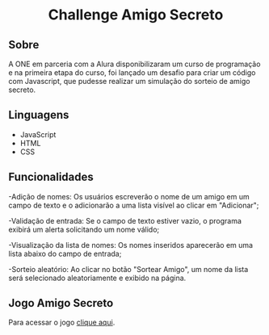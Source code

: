 <h1 align="center"> Challenge Amigo Secreto </h1>


## Sobre
A ONE em parceria com a Alura disponibilizaram um curso de programação e na primeira etapa do curso, foi lançado um desafio para criar um código com Javascript, que pudesse realizar um simulação do sorteio de amigo secreto. 


## Linguagens 

- JavaScript
- HTML
- CSS

## Funcionalidades

-Adição de nomes: Os usuários escreverão o nome de um amigo em um campo de texto e o adicionarão a uma lista visível ao clicar em "Adicionar";

-Validação de entrada: Se o campo de texto estiver vazio, o programa exibirá um alerta solicitando um nome válido;

-Visualização da lista de nomes: Os nomes inseridos aparecerão em uma lista abaixo do campo de entrada;

-Sorteio aleatório: Ao clicar no botão "Sortear Amigo", um nome da lista será selecionado aleatoriamente e exibido na página.


## Jogo  Amigo Secreto

Para acessar o jogo [clique aqui](https://amigo-secreto-olive-eight.vercel.app/).

